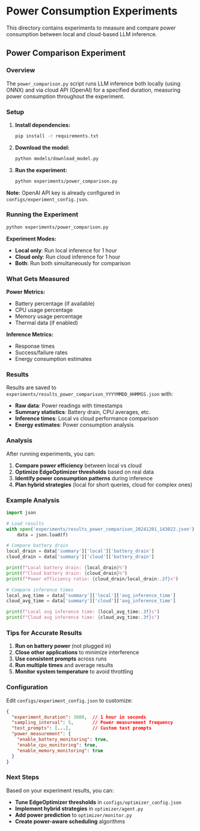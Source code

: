 # Power Consumption Experiments

This directory contains experiments to measure and compare power consumption between local and cloud-based LLM inference.

## Power Comparison Experiment

### Overview
The `power_comparison.py` script runs LLM inference both locally (using ONNX) and via cloud API (OpenAI) for a specified duration, measuring power consumption throughout the experiment.

### Setup

1. **Install dependencies:**
   ```bash
   pip install -r requirements.txt
   ```

2. **Download the model:**
   ```bash
   python models/download_model.py
   ```

3. **Run the experiment:**
   ```bash
   python experiments/power_comparison.py
   ```

**Note:** OpenAI API key is already configured in `configs/experiment_config.json`.

### Running the Experiment

```bash
python experiments/power_comparison.py
```

**Experiment Modes:**
- **Local only**: Run local inference for 1 hour
- **Cloud only**: Run cloud inference for 1 hour  
- **Both**: Run both simultaneously for comparison

### What Gets Measured

**Power Metrics:**
- Battery percentage (if available)
- CPU usage percentage
- Memory usage percentage
- Thermal data (if enabled)

**Inference Metrics:**
- Response times
- Success/failure rates
- Energy consumption estimates

### Results

Results are saved to `experiments/results_power_comparison_YYYYMMDD_HHMMSS.json` with:

- **Raw data**: Power readings with timestamps
- **Summary statistics**: Battery drain, CPU averages, etc.
- **Inference times**: Local vs cloud performance comparison
- **Energy estimates**: Power consumption analysis

### Analysis

After running experiments, you can:

1. **Compare power efficiency** between local vs cloud
2. **Optimize EdgeOptimizer thresholds** based on real data
3. **Identify power consumption patterns** during inference
4. **Plan hybrid strategies** (local for short queries, cloud for complex ones)

### Example Analysis

```python
import json

# Load results
with open('experiments/results_power_comparison_20241201_143022.json') as f:
    data = json.load(f)

# Compare battery drain
local_drain = data['summary']['local']['battery_drain']
cloud_drain = data['summary']['cloud']['battery_drain']

print(f"Local battery drain: {local_drain}%")
print(f"Cloud battery drain: {cloud_drain}%")
print(f"Power efficiency ratio: {cloud_drain/local_drain:.2f}x")

# Compare inference times
local_avg_time = data['summary']['local']['avg_inference_time']
cloud_avg_time = data['summary']['cloud']['avg_inference_time']

print(f"Local avg inference time: {local_avg_time:.3f}s")
print(f"Cloud avg inference time: {cloud_avg_time:.3f}s")
```

### Tips for Accurate Results

1. **Run on battery power** (not plugged in)
2. **Close other applications** to minimize interference
3. **Use consistent prompts** across runs
4. **Run multiple times** and average results
5. **Monitor system temperature** to avoid throttling

### Configuration

Edit `configs/experiment_config.json` to customize:

```json
{
  "experiment_duration": 3600,  // 1 hour in seconds
  "sampling_interval": 5,       // Power measurement frequency
  "test_prompts": [...],        // Custom test prompts
  "power_measurement": {
    "enable_battery_monitoring": true,
    "enable_cpu_monitoring": true,
    "enable_memory_monitoring": true
  }
}
```

### Next Steps

Based on your experiment results, you can:

- **Tune EdgeOptimizer thresholds** in `configs/optimizer_config.json`
- **Implement hybrid strategies** in `optimizer/agent.py`
- **Add power prediction** to `optimizer/monitor.py`
- **Create power-aware scheduling** algorithms 